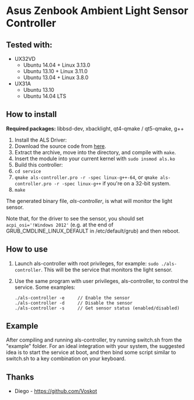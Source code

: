 Asus Zenbook Ambient Light Sensor Controller
============================================

Tested with:
------------
 * UX32VD
   * Ubuntu 14.04 + Linux 3.13.0
   * Ubuntu 13.10 + Linux 3.11.0
   * Ubuntu 13.04 + Linux 3.8.0
 * UX31A
   * Ubuntu 13.10
   * Ubuntu 14.04 LTS

How to install
--------------

**Required packages:** libbsd-dev, xbacklight, qt4-qmake / qt5-qmake, g++

 1. Install the ALS Driver:
   1. Download the source code from [here](https://github.com/danieleds/als).
   2. Extract the archive, move into the directory, and compile with `make`.
   3. Insert the module into your current kernel with `sudo insmod als.ko`
 2. Build this controller:
   1. `cd service`
   2. `qmake als-controller.pro -r -spec linux-g++-64`, or `qmake als-controller.pro -r -spec linux-g++` if you're on a 32-bit system.
   3. `make`
   
The generated binary file, *als-controller*, is what will monitor the light sensor.

Note that, for the driver to see the sensor, you should set `acpi_osi='!Windows 2012'` (e.g. at the end of GRUB_CMDLINE_LINUX_DEFAULT in /etc/default/grub) and then reboot.

How to use
----------
 1. Launch als-controller with root privileges, for example: `sudo ./als-controller`. This will be the service that monitors the light sensor.
 2. Use the same program with user privileges, als-controller, to control the service. Some examples:
    
        ./als-controller -e     // Enable the sensor
        ./als-controller -d     // Disable the sensor
        ./als-controller -s     // Get sensor status (enabled/disabled)

Example
-------
After compiling and running als-controller, try running switch.sh from the "example" folder.
For an ideal integration with your system, the suggested idea is to start the service at boot,
and then bind some script similar to switch.sh to a key combination on your keyboard.

Thanks
------
 * Diego - https://github.com/Voskot
